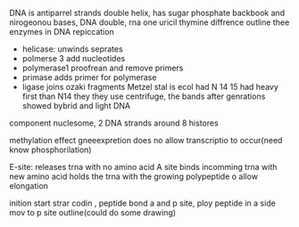 DNA is antiparrel strands double helix, has sugar phosphate backbook and nirogeonou bases, DNA double, rna one uricil thymine diffrence
outline thee enzymes in DNA repiccation
 - helicase: unwinds seprates
 - polmerse 3 add nucleotides
 - polymerase1 proofrean and remove primers
 - primase adds primer for polymerase
 - ligase joins ozaki fragments
Metzel stal is ecol had N 14 15 had heavy first than N14 they they use  centrifuge, the bands after genrations showed bybrid and light DNA

component nuclesome, 2 DNA strands around 8 histores

methylation effect gneeexpretion does no allow transcriptio to occur(need know phosphorilation)

E-site: releases trna with no amino acid
A site binds incomming trna with new amino acid
holds the trna with the growing polypeptide o allow elongation

inition start strar codin , peptide bond a and p site, ploy peptide in a side mov to p site outline(could do some drawing)



<!--stackedit_data:
eyJoaXN0b3J5IjpbMjEzMTA5MDQ3NCwtMTkwMDcxODE2NF19
-->
